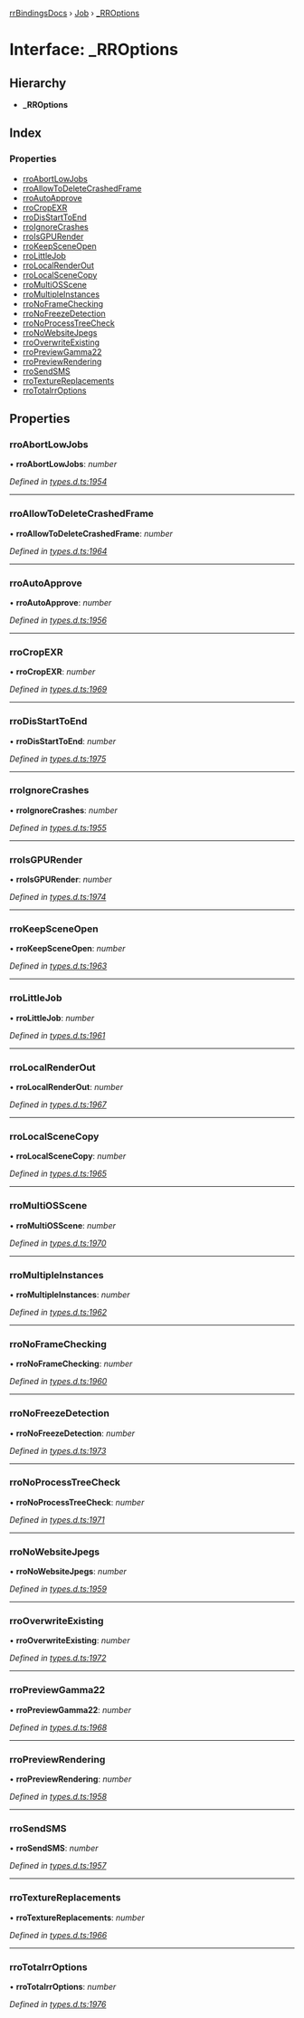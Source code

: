 [rrBindingsDocs](../README.md) › [Job](../modules/job.md) › [_RROptions](job._rroptions.md)

# Interface: _RROptions

## Hierarchy

* **_RROptions**

## Index

### Properties

* [rroAbortLowJobs](job._rroptions.md#rroabortlowjobs)
* [rroAllowToDeleteCrashedFrame](job._rroptions.md#rroallowtodeletecrashedframe)
* [rroAutoApprove](job._rroptions.md#rroautoapprove)
* [rroCropEXR](job._rroptions.md#rrocropexr)
* [rroDisStartToEnd](job._rroptions.md#rrodisstarttoend)
* [rroIgnoreCrashes](job._rroptions.md#rroignorecrashes)
* [rroIsGPURender](job._rroptions.md#rroisgpurender)
* [rroKeepSceneOpen](job._rroptions.md#rrokeepsceneopen)
* [rroLittleJob](job._rroptions.md#rrolittlejob)
* [rroLocalRenderOut](job._rroptions.md#rrolocalrenderout)
* [rroLocalSceneCopy](job._rroptions.md#rrolocalscenecopy)
* [rroMultiOSScene](job._rroptions.md#rromultiosscene)
* [rroMultipleInstances](job._rroptions.md#rromultipleinstances)
* [rroNoFrameChecking](job._rroptions.md#rronoframechecking)
* [rroNoFreezeDetection](job._rroptions.md#rronofreezedetection)
* [rroNoProcessTreeCheck](job._rroptions.md#rronoprocesstreecheck)
* [rroNoWebsiteJpegs](job._rroptions.md#rronowebsitejpegs)
* [rroOverwriteExisting](job._rroptions.md#rrooverwriteexisting)
* [rroPreviewGamma22](job._rroptions.md#rropreviewgamma22)
* [rroPreviewRendering](job._rroptions.md#rropreviewrendering)
* [rroSendSMS](job._rroptions.md#rrosendsms)
* [rroTextureReplacements](job._rroptions.md#rrotexturereplacements)
* [rroTotalrrOptions](job._rroptions.md#rrototalrroptions)

## Properties

###  rroAbortLowJobs

• **rroAbortLowJobs**: *number*

*Defined in [types.d.ts:1954](https://github.com/Novalis15/RoyalRender-OpenExtensions/blob/f77b7d8/rrNodeJS_rrBindings/nodeJS/lx64/v6/types.d.ts#L1954)*

___

###  rroAllowToDeleteCrashedFrame

• **rroAllowToDeleteCrashedFrame**: *number*

*Defined in [types.d.ts:1964](https://github.com/Novalis15/RoyalRender-OpenExtensions/blob/f77b7d8/rrNodeJS_rrBindings/nodeJS/lx64/v6/types.d.ts#L1964)*

___

###  rroAutoApprove

• **rroAutoApprove**: *number*

*Defined in [types.d.ts:1956](https://github.com/Novalis15/RoyalRender-OpenExtensions/blob/f77b7d8/rrNodeJS_rrBindings/nodeJS/lx64/v6/types.d.ts#L1956)*

___

###  rroCropEXR

• **rroCropEXR**: *number*

*Defined in [types.d.ts:1969](https://github.com/Novalis15/RoyalRender-OpenExtensions/blob/f77b7d8/rrNodeJS_rrBindings/nodeJS/lx64/v6/types.d.ts#L1969)*

___

###  rroDisStartToEnd

• **rroDisStartToEnd**: *number*

*Defined in [types.d.ts:1975](https://github.com/Novalis15/RoyalRender-OpenExtensions/blob/f77b7d8/rrNodeJS_rrBindings/nodeJS/lx64/v6/types.d.ts#L1975)*

___

###  rroIgnoreCrashes

• **rroIgnoreCrashes**: *number*

*Defined in [types.d.ts:1955](https://github.com/Novalis15/RoyalRender-OpenExtensions/blob/f77b7d8/rrNodeJS_rrBindings/nodeJS/lx64/v6/types.d.ts#L1955)*

___

###  rroIsGPURender

• **rroIsGPURender**: *number*

*Defined in [types.d.ts:1974](https://github.com/Novalis15/RoyalRender-OpenExtensions/blob/f77b7d8/rrNodeJS_rrBindings/nodeJS/lx64/v6/types.d.ts#L1974)*

___

###  rroKeepSceneOpen

• **rroKeepSceneOpen**: *number*

*Defined in [types.d.ts:1963](https://github.com/Novalis15/RoyalRender-OpenExtensions/blob/f77b7d8/rrNodeJS_rrBindings/nodeJS/lx64/v6/types.d.ts#L1963)*

___

###  rroLittleJob

• **rroLittleJob**: *number*

*Defined in [types.d.ts:1961](https://github.com/Novalis15/RoyalRender-OpenExtensions/blob/f77b7d8/rrNodeJS_rrBindings/nodeJS/lx64/v6/types.d.ts#L1961)*

___

###  rroLocalRenderOut

• **rroLocalRenderOut**: *number*

*Defined in [types.d.ts:1967](https://github.com/Novalis15/RoyalRender-OpenExtensions/blob/f77b7d8/rrNodeJS_rrBindings/nodeJS/lx64/v6/types.d.ts#L1967)*

___

###  rroLocalSceneCopy

• **rroLocalSceneCopy**: *number*

*Defined in [types.d.ts:1965](https://github.com/Novalis15/RoyalRender-OpenExtensions/blob/f77b7d8/rrNodeJS_rrBindings/nodeJS/lx64/v6/types.d.ts#L1965)*

___

###  rroMultiOSScene

• **rroMultiOSScene**: *number*

*Defined in [types.d.ts:1970](https://github.com/Novalis15/RoyalRender-OpenExtensions/blob/f77b7d8/rrNodeJS_rrBindings/nodeJS/lx64/v6/types.d.ts#L1970)*

___

###  rroMultipleInstances

• **rroMultipleInstances**: *number*

*Defined in [types.d.ts:1962](https://github.com/Novalis15/RoyalRender-OpenExtensions/blob/f77b7d8/rrNodeJS_rrBindings/nodeJS/lx64/v6/types.d.ts#L1962)*

___

###  rroNoFrameChecking

• **rroNoFrameChecking**: *number*

*Defined in [types.d.ts:1960](https://github.com/Novalis15/RoyalRender-OpenExtensions/blob/f77b7d8/rrNodeJS_rrBindings/nodeJS/lx64/v6/types.d.ts#L1960)*

___

###  rroNoFreezeDetection

• **rroNoFreezeDetection**: *number*

*Defined in [types.d.ts:1973](https://github.com/Novalis15/RoyalRender-OpenExtensions/blob/f77b7d8/rrNodeJS_rrBindings/nodeJS/lx64/v6/types.d.ts#L1973)*

___

###  rroNoProcessTreeCheck

• **rroNoProcessTreeCheck**: *number*

*Defined in [types.d.ts:1971](https://github.com/Novalis15/RoyalRender-OpenExtensions/blob/f77b7d8/rrNodeJS_rrBindings/nodeJS/lx64/v6/types.d.ts#L1971)*

___

###  rroNoWebsiteJpegs

• **rroNoWebsiteJpegs**: *number*

*Defined in [types.d.ts:1959](https://github.com/Novalis15/RoyalRender-OpenExtensions/blob/f77b7d8/rrNodeJS_rrBindings/nodeJS/lx64/v6/types.d.ts#L1959)*

___

###  rroOverwriteExisting

• **rroOverwriteExisting**: *number*

*Defined in [types.d.ts:1972](https://github.com/Novalis15/RoyalRender-OpenExtensions/blob/f77b7d8/rrNodeJS_rrBindings/nodeJS/lx64/v6/types.d.ts#L1972)*

___

###  rroPreviewGamma22

• **rroPreviewGamma22**: *number*

*Defined in [types.d.ts:1968](https://github.com/Novalis15/RoyalRender-OpenExtensions/blob/f77b7d8/rrNodeJS_rrBindings/nodeJS/lx64/v6/types.d.ts#L1968)*

___

###  rroPreviewRendering

• **rroPreviewRendering**: *number*

*Defined in [types.d.ts:1958](https://github.com/Novalis15/RoyalRender-OpenExtensions/blob/f77b7d8/rrNodeJS_rrBindings/nodeJS/lx64/v6/types.d.ts#L1958)*

___

###  rroSendSMS

• **rroSendSMS**: *number*

*Defined in [types.d.ts:1957](https://github.com/Novalis15/RoyalRender-OpenExtensions/blob/f77b7d8/rrNodeJS_rrBindings/nodeJS/lx64/v6/types.d.ts#L1957)*

___

###  rroTextureReplacements

• **rroTextureReplacements**: *number*

*Defined in [types.d.ts:1966](https://github.com/Novalis15/RoyalRender-OpenExtensions/blob/f77b7d8/rrNodeJS_rrBindings/nodeJS/lx64/v6/types.d.ts#L1966)*

___

###  rroTotalrrOptions

• **rroTotalrrOptions**: *number*

*Defined in [types.d.ts:1976](https://github.com/Novalis15/RoyalRender-OpenExtensions/blob/f77b7d8/rrNodeJS_rrBindings/nodeJS/lx64/v6/types.d.ts#L1976)*
